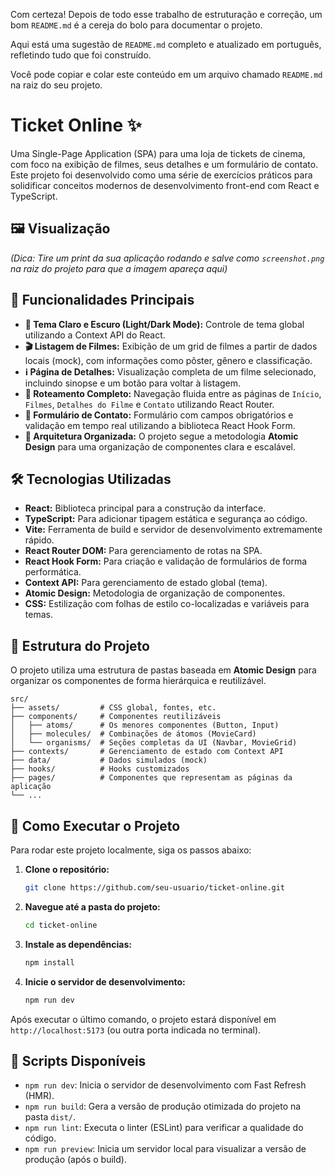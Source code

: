 Com certeza\! Depois de todo esse trabalho de estruturação e correção, um bom `README.md` é a cereja do bolo para documentar o projeto.

Aqui está uma sugestão de `README.md` completo e atualizado em português, refletindo tudo que foi construído.

Você pode copiar e colar este conteúdo em um arquivo chamado `README.md` na raiz do seu projeto.


# Ticket Online ✨

Uma Single-Page Application (SPA) para uma loja de tickets de cinema, com foco na exibição de filmes, seus detalhes e um formulário de contato. Este projeto foi desenvolvido como uma série de exercícios práticos para solidificar conceitos modernos de desenvolvimento front-end com React e TypeScript.

## 🖼️ Visualização

*(Dica: Tire um print da sua aplicação rodando e salve como `screenshot.png` na raiz do projeto para que a imagem apareça aqui)*

## 🚀 Funcionalidades Principais

  * **🎨 Tema Claro e Escuro (Light/Dark Mode):** Controle de tema global utilizando a Context API do React.
  * **🎬 Listagem de Filmes:** Exibição de um grid de filmes a partir de dados locais (mock), com informações como pôster, gênero e classificação.
  * **ℹ️ Página de Detalhes:** Visualização completa de um filme selecionado, incluindo sinopse e um botão para voltar à listagem.
  * **🧭 Roteamento Completo:** Navegação fluida entre as páginas de `Início`, `Filmes`, `Detalhes do Filme` e `Contato` utilizando React Router.
  * **📧 Formulário de Contato:** Formulário com campos obrigatórios e validação em tempo real utilizando a biblioteca React Hook Form.
  * **🧩 Arquitetura Organizada:** O projeto segue a metodologia **Atomic Design** para uma organização de componentes clara e escalável.

## 🛠️ Tecnologias Utilizadas

  * **React:** Biblioteca principal para a construção da interface.
  * **TypeScript:** Para adicionar tipagem estática e segurança ao código.
  * **Vite:** Ferramenta de build e servidor de desenvolvimento extremamente rápido.
  * **React Router DOM:** Para gerenciamento de rotas na SPA.
  * **React Hook Form:** Para criação e validação de formulários de forma performática.
  * **Context API:** Para gerenciamento de estado global (tema).
  * **Atomic Design:** Metodologia de organização de componentes.
  * **CSS:** Estilização com folhas de estilo co-localizadas e variáveis para temas.

## 📁 Estrutura do Projeto

O projeto utiliza uma estrutura de pastas baseada em **Atomic Design** para organizar os componentes de forma hierárquica e reutilizável.

```
src/
├── assets/         # CSS global, fontes, etc.
├── components/     # Componentes reutilizáveis
│   ├── atoms/      # Os menores componentes (Button, Input)
│   ├── molecules/  # Combinações de átomos (MovieCard)
│   └── organisms/  # Seções completas da UI (Navbar, MovieGrid)
├── contexts/       # Gerenciamento de estado com Context API
├── data/           # Dados simulados (mock)
├── hooks/          # Hooks customizados
├── pages/          # Componentes que representam as páginas da aplicação
└── ...
```

## 🏁 Como Executar o Projeto

Para rodar este projeto localmente, siga os passos abaixo:

1.  **Clone o repositório:**

    ```bash
    git clone https://github.com/seu-usuario/ticket-online.git
    ```

2.  **Navegue até a pasta do projeto:**

    ```bash
    cd ticket-online
    ```

3.  **Instale as dependências:**

    ```bash
    npm install
    ```

4.  **Inicie o servidor de desenvolvimento:**

    ```bash
    npm run dev
    ```

Após executar o último comando, o projeto estará disponível em `http://localhost:5173` (ou outra porta indicada no terminal).

## 📜 Scripts Disponíveis

  * `npm run dev`: Inicia o servidor de desenvolvimento com Fast Refresh (HMR).
  * `npm run build`: Gera a versão de produção otimizada do projeto na pasta `dist/`.
  * `npm run lint`: Executa o linter (ESLint) para verificar a qualidade do código.
  * `npm run preview`: Inicia um servidor local para visualizar a versão de produção (após o build).

